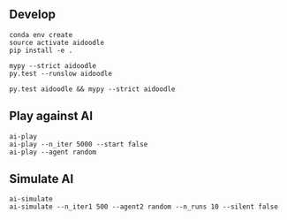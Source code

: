 ## Develop

```
conda env create
source activate aidoodle
pip install -e .

mypy --strict aidoodle
py.test --runslow aidoodle

py.test aidoodle && mypy --strict aidoodle
```

## Play against AI

```
ai-play
ai-play --n_iter 5000 --start false
ai-play --agent random
```

## Simulate AI

```
ai-simulate
ai-simulate --n_iter1 500 --agent2 random --n_runs 10 --silent false
```
